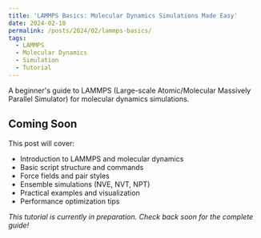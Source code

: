 ```yaml
---
title: 'LAMMPS Basics: Molecular Dynamics Simulations Made Easy'
date: 2024-02-10
permalink: /posts/2024/02/lammps-basics/
tags:
  - LAMMPS
  - Molecular Dynamics
  - Simulation
  - Tutorial
---
```


A beginner's guide to LAMMPS (Large-scale Atomic/Molecular Massively Parallel Simulator) for molecular dynamics simulations.

## Coming Soon

This post will cover:
- Introduction to LAMMPS and molecular dynamics
- Basic script structure and commands
- Force fields and pair styles
- Ensemble simulations (NVE, NVT, NPT)
- Practical examples and visualization
- Performance optimization tips

*This tutorial is currently in preparation. Check back soon for the complete guide!*
